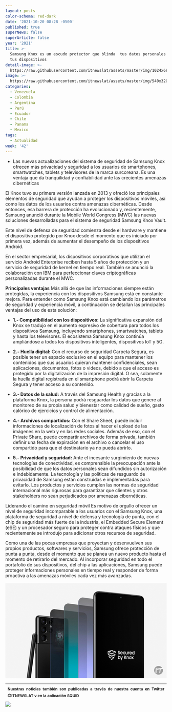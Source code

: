 ```yaml
---
layout: posts
color-schema: red-dark
date: '2021-10-20 08:28 -0500'
published: true
superNews: false
superArticle: false
year: '2021'
title: >-
  Samsung Knox es un escudo protector que blinda  tus datos personales en todos
  tus dispositivos
detail-image: >-
  https://raw.githubusercontent.com/itnewslat/assets/master/img/1024x680/samsung-knox-g.jpg
image: >-
  https://raw.githubusercontent.com/itnewslat/assets/master/img/540x320/samsung-knox-p.jpg
categories:
  - Venezuela
  - Colombia
  - Argentina
  - Perú
  - Ecuador
  - Chile
  - Panama
  - Mexico
tags:
  - Actualidad
week: '42'
---
```

- Las nuevas actualizaciones del sistema de seguridad de Samsung Knox ofrecen más privacidad y seguridad a los usuarios de smartphones, smartwatches, tablets y televisores de la marca surcoreana.  Es una ventaja que da tranquilidad y confiabilidad ante las crecientes amenazas cibernéticas

El Knox tuvo su primera versión lanzada en 2013 y ofreció los principales elementos de seguridad que ayudan a proteger los dispositivos móviles, así como los datos de los usuarios contra amenazas cibernéticas. Desde entonces, esa barrera de protección ha evolucionado y, recientemente, Samsung anunció durante la Mobile World Congress (MWC) las nuevas soluciones desarrolladas para el sistema de seguridad Samsung Knox Vault. 

Este nivel de defensa de seguridad comienza desde el hardware y mantiene el dispositivo protegido por Knox desde el momento que es iniciado por primera vez, además de aumentar el desempeño de los dispositivos Android. 

En el sector empresarial, los dispositivos corporativos que utilizan el servicio Android Enterprise reciben hasta 5 años de protección y un servicio de seguridad de kernel en tiempo real. También se anunció la colaboración con IBM para perfeccionar claves criptográficas personalizadas durante el MWC. 

**Principales ventajas**
Más allá de que las informaciones siempre están protegidas, la experiencia con los dispositivos Samsung está en constante mejora. Para entender como Samsung Knox está cambiando los parámetros de seguridad y experiencia móvil, a continuación se detallan las principales ventajas del uso de esta solución:     

- **1.- Compatibilidad con los dispositivos:** La significativa expansión del Knox se tradujo en el aumento expresivo de cobertura para todos los dispositivos Samsung, incluyendo smartphones, smartwatches, tablets y hasta los televisores. El ecosistema Samsung Knox continúa ampliándose a todos los dispositivos inteligentes, dispositivos loT y 5G. 

- **2.- Huella digital:**  Con el recurso de seguridad Carpeta Segura, es posible tener un espacio exclusivo en el equipo para mantener los contenidos que sus usuarios quieran mantener confidenciales, sean aplicaciones, documentos, fotos o videos, debido a que el acceso es protegido por la digitalización de la impresión digital. O sea, solamente la huella digital registrada en el smartphone podrá abrir la Carpeta Segura y tener acceso a su contenido.

- **3.- Datos de la salud:** A través del Samsung Health y gracias a la plataforma Knox, la persona podrá resguardar los datos que genere al monitoreo de su propia salud y bienestar como calidad de sueño, gasto calórico de ejercicios y control de alimentación. 

- **4.- Archivos compartidos:** Con el Share Sheet, puede incluir informaciones de localización de fotos al hacer el upload de las imágenes en la web y en las redes sociales. Además de eso, con el Private Share, puede compartir archivos de forma privada, también definir una fecha de expiración en el archivo o cancelar el uso compartido para que el destinatario ya no pueda abrirlo. 

- **5.- Privacidad y seguridad:** Ante el incesante surgimiento de nuevas tecnologías de conectividad, es comprensible la preocupación ante la posibilidad de que los datos personales sean difundidos sin autorización e indebidamente. La tecnología y las políticas de resguardo de privacidad de Samsung están construidas e implementadas para evitarlo.  Los productos y servicios cumplen las normas de seguridad internacional más rigurosas para garantizar que clientes y otros stakeholders no sean perjudicados por amenazas cibernéticas.


Liderando el camino en seguridad móvil
Es motivo de orgullo ofrecer un nivel de seguridad incomparable a los usuarios con el Samsung Knox, una plataforma de seguridad a nivel de defensa y tecnología de punta, con el chip de seguridad más fuerte de la industria, el Embedded Secure Element (eSE) y un procesador seguro para proteger contra ataques físicos y que recientemente se introdujo para adicionar otros recursos de seguridad. 

Como una de las pocas empresas que proyectan y desenvuelven sus propios productos, softwares y servicios, Samsung ofrece protección de punta a punta, desde el momento que se planea un nuevo producto hasta el momento de retirarlo del mercado. Al incorporar seguridad en todo el portafolio de sus dispositivos, del chip a las aplicaciones, Samsung puede proteger informaciones personales en tiempo real y responder de forma proactiva a las amenazas móviles cada vez más avanzadas.

![](https://raw.githubusercontent.com/itnewslat/assets/master/img/540x320/samsung-knox-p.jpg)

<table style="height: 42px;" width="569">
<tbody>
<tr>
<td style="text-align: justify;"><sub><strong>Nuestras noticias también son publicadas a través de nuestra cuenta en Twitter <a href="https://twitter.com/itnewslat?lang=es">@ITNEWSLAT</a> y en la aplicación <a href="https://squidapp.co/en/">SQUID</a></strong></sub></td>
</tr>
</tbody>
</table>

<img src="https://tracker.metricool.com/c3po.jpg?hash=56f88a41e39ab42c063cc51676587a04"/>